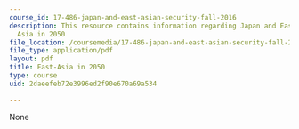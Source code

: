 ```yaml
---
course_id: 17-486-japan-and-east-asian-security-fall-2016
description: This resource contains information regarding Japan and East Asian Security:East
  Asia in 2050
file_location: /coursemedia/17-486-japan-and-east-asian-security-fall-2016/2daeefeb72e3996ed2f90e670a69a534_MIT17_486F16_EastAsia2050.pdf
file_type: application/pdf
layout: pdf
title: East-Asia in 2050
type: course
uid: 2daeefeb72e3996ed2f90e670a69a534

---
```

None